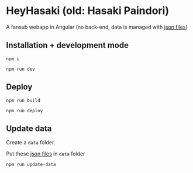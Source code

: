 # HeyHasaki (old: Hasaki Paindori)

A fansub webapp in Angular (no back-end, data is managed with [json files](https://github.com/lord-yasuo/hasaki-paindori/tree/data))


## Installation + development mode
`npm i`

`npm run dev`

## Deploy
`npm run build`

`npm run deploy`

## Update data

Create a `data` folder.

Put these [json files](https://github.com/lord-yasuo/hasaki-paindori/tree/data) in `data` folder

`npm run update-data`
